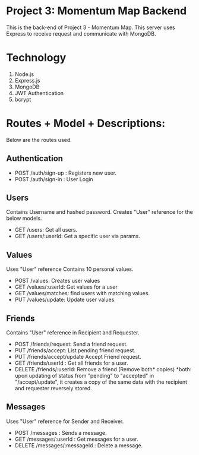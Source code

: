 # Project 3: Momentum Map Backend

This is the back-end of Project 3 - Momentum Map. This server uses Express to receive request and communicate with MongoDB.

# Technology

1. Node.js
2. Express.js
3. MongoDB
4. JWT Authentication
5. bcrypt

# Routes + Model + Descriptions:

Below are the routes used.

## Authentication

- POST /auth/sign-up : Registers new user.
- POST /auth/sign-in : User Login

## Users

Contains Username and hashed password.
Creates "User" reference for the below models.

- GET /users: Get all users.
- GET /users/:userId: Get a specific user via params.

## Values

Uses "User" reference
Contains 10 personal values.

- POST /values: Creates user values
- GET /values/:userId: Get values for a user
- GET /values/matches: find users with matching values.
- PUT /values/update: Update user values.

## Friends

Contains "User" reference in Recipient and Requester.

- POST /friends/request: Send a friend request.
- PUT /friends/accept: List pending friend request.
- PUT /friends/accept/update Accept Friend request.
- GET /friends/userId : Get all friends for a user.
- DELETE /friends/:userId: Remove a friend (Remove both* copies)
  *both: upon updating of status from "pending" to "accepted" in "/accept/update", it creates a copy of the same data with the recipient and requester reversely stored.

## Messages

Uses "User" reference for Sender and Receiver.

- POST /messages : Sends a message.
- GET /messages/:userId : Get messages for a user.
- DELETE /messages/:messageId : Delete a message.
